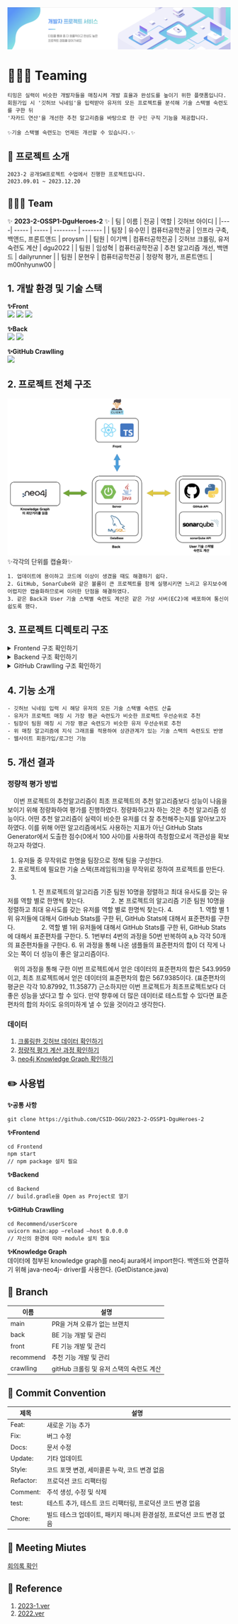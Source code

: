﻿<img src = "image/banner.png">

# 👩🏻‍💻 Teaming 
```
티밍은 실력이 비슷한 개발자들을 매칭시켜 개발 효율과 완성도를 높이기 위한 플랫폼입니다.
회원가입 시 '깃허브 닉네임'을 입력받아 유저의 모든 프로젝트를 분석해 기술 스택별 숙련도를 구한 뒤
'자카드 연산'을 개선한 추천 알고리즘을 바탕으로 한 구인 구직 기능을 제공합니다.

✨기술 스택별 숙련도는 언제든 개선할 수 있습니다.✨
```

## 🍎 프로젝트 소개
```
2023-2 공개SW프로젝트 수업에서 진행한 프로젝트입니다.
2023.09.01 ~ 2023.12.20
```

## 🙆🏻‍♀️ Team
✨ **2023-2-OSSP1-DguHeroes-2** ✨
| 팀 | 이름 | 전공 | 역할  | 깃허브 아이디 |
|----| ----- | ----- | -------- | ------- |
| 팀장 | 유수민 | 컴퓨터공학전공 | 인프라 구축, 백앤드, 프론트앤드  | proysm |
| 팀원 | 이기백 | 컴퓨터공학전공 | 깃허브 크롤링, 유저 숙련도 계산  | dgu2022 |
| 팀원 | 임성혁 | 컴퓨터공학전공 | 추천 알고리즘 개선, 백앤드  | dailyrunner |
| 팀원 | 문현우 | 컴퓨터공학전공 | 정량적 평가, 프론트앤드  | m00nhyunw00 |

## 1. 개발 환경 및 기술 스택
**✨Front** <br>
<img src="https://img.shields.io/badge/React-61DAFB?style=for-the-badge&logo=React&logoColor=black">
<img src="https://img.shields.io/badge/Css-1572B6?style=for-the-badge&logo=Css&logoColor=white">
<img src="https://img.shields.io/badge/TypeScript-FFFAF0?style=for-the-badge&logo=TypeScript&logoColor=3178C6">



**✨Back** <br>
<img src="https://img.shields.io/badge/Spring-228B22?style=for-the-badge&logo=Spring&logoColor=green">
<img src="https://img.shields.io/badge/SpringBoot-6DB33F?style=for-the-badge&logo=SpringBoot&logoColor=yellow">



**✨GitHub Crawlling** <br>
<img src="https://img.shields.io/badge/FastAPI-00CED1?style=for-the-badge&logo=FastAPI&logoColor=blue">

## 2. 프로젝트 전체 구조
<img src = "image/projectArchitecture.png">
✨각각의 단위를 캡슐화✨ 

```
1. 업데이트에 용이하고 코드에 이상이 생겼을 때도 해결하기 쉽다. 
2. GitHub, SonarCube와 같은 볼륨이 큰 프로젝트를 함께 실행시키면 느리고 유지보수에 어렵지만 캡슐화하므로써 이러한 단점을 해결하였다. 
3. 같은 Back과 User 기술 스택별 숙련도 계산은 같은 가상 서버(EC2)에 배포하여 통신이 쉽도록 했다.
```


## 3. 프로젝트 디렉토리 구조
<details>
<summary>Frontend 구조 확인하기</summary>
<div markdown="1">

```
src
├── api
│   ├── base.ts
│   ├── getMainInfo.ts
│   ├── getProjectDetails.ts
│   ├── getProjectList.ts
│   ├── getUserInfo.ts
│   ├── getUserProjectManageAply.ts
│   ├── getUserProjectManageRecommend.ts
│   ├── getUserprojectList.ts
│   ├── postProjectCreate.ts
│   ├── postUpdateUrs.ts
│   ├── postUserJoin.ts
│   ├── postUserLogin.ts
│   ├── postUserLogout.ts
│   └── postUserProjectManageHire.ts
├── assets
│   └── images
│       ├── card
│       │   ├── card_img1.png
│       │   ├── card_img2.png
│       │   ├── card_img3.png
│       │   ├── card_img4.png
│       │   └── card_img5.png
│       ├── default_background.png
│       ├── logo.png
│       ├── main
│       │   ├── banner_background.png
│       │   ├── project_list_icon1.png
│       │   └── project_list_icon2.png
│       ├── missing_avatar.png
│       ├── profile
│       │   ├── github.png
│       │   └── insta.png
│       └── project
│           └── titleIcon.png
├── components
│   ├── CommonHeader
│   │   ├── CommonHeader.tsx
│   │   ├── index.ts
│   │   └── styled.ts
│   ├── Display
│   │   ├── Display.tsx
│   │   ├── index.ts
│   │   └── styled.ts
│   ├── ManageProjectCard
│   │   ├── ManageProjectCard.tsx
│   │   ├── index.ts
│   │   └── styled.ts
│   ├── ProjectCard
│   │   ├── ProjectCard.tsx
│   │   ├── index.ts
│   │   └── styled.ts
│   ├── Question
│   │   ├── Question.tsx
│   │   ├── index.ts
│   │   └── styled.ts
│   └── QuestionnaireModal
│       ├── QuestionnaireModal.tsx
│       ├── index.ts
│       └── styled.ts
├── constants
│   ├── json
│   │   ├── apply_project_list_sample.json
│   │   ├── expire_project_list_sample.json
│   │   ├── invited_project_list_sample copy.json
│   │   ├── manage_project_list_sample.json
│   │   ├── project_list_sample.json
│   │   ├── questionnaire_list_sample.json
│   │   ├── questionnaire_sample.json
│   │   ├── user_list_sample.json
│   │   └── user_manage_list_sample.json
│   ├── project
│   │   ├── developmentStack.ts
│   │   └── locationOptions.ts
│   └── system
│       ├── layout.ts
│       ├── paramFilter.ts
│       └── url.ts
├── global.d.ts
├── hooks
│   └── useModal.ts
├── index.tsx
├── pages
│   ├── Admin
│   │   ├── QuestionnaireDetails
│   │   │   ├── AdminQuestionnaireDetailsPage.tsx
│   │   │   ├── components
│   │   │   │   └── EditableQuestionCard
│   │   │   │       ├── EditableQuestionCard.tsx
│   │   │   │       ├── index.ts
│   │   │   │       └── styled.ts
│   │   │   ├── index.ts
│   │   │   └── styled.ts
│   │   └── QuestionnaireList
│   │       ├── AdminQuestionnaireListPage.tsx
│   │       ├── index.ts
│   │       └── styled.ts
│   ├── Join
│   │   ├── JoinPage.tsx
│   │   ├── index.ts
│   │   └── styled.ts
│   ├── Login
│   │   ├── LoginPage.tsx
│   │   ├── index.ts
│   │   └── styled.ts
│   ├── Main
│   │   ├── BannerSection
│   │   │   ├── BannerSection.tsx
│   │   │   ├── index.ts
│   │   │   └── styled.ts
│   │   ├── MainPage.tsx
│   │   ├── PopularProjectListSection
│   │   │   ├── PopularProjectListSection.tsx
│   │   │   ├── index.ts
│   │   │   └── styled.ts
│   │   ├── RecentProjectListSection
│   │   │   ├── RecentProjectListSection.tsx
│   │   │   ├── index.ts
│   │   │   └── styled.ts
│   │   ├── RecommendProjectListSection
│   │   │   ├── RecommendProjectListSection.tsx
│   │   │   ├── index.ts
│   │   │   └── styled.ts
│   │   ├── index.ts
│   │   └── styled.ts
│   ├── Project
│   │   ├── Details
│   │   │   ├── ProjectDetailsPage.tsx
│   │   │   ├── index.ts
│   │   │   └── styled.ts
│   │   └── List
│   │       ├── ProjectListPage.tsx
│   │       ├── index.ts
│   │       └── styled.ts
│   ├── Recommend
│   │   └── RecommendUsers
│   │       └── RecommendModal.tsx
│   └── User
│       ├── Notice
│       │   ├── Details
│       │   │   ├── UserNoticeDetailsPage.tsx
│       │   │   ├── index.ts
│       │   │   └── styled.ts
│       │   └── List
│       │       ├── UserNoticeListPage.tsx
│       │       ├── index.ts
│       │       └── styled.ts
│       ├── Profile
│       │   ├── UserProfilePage.tsx
│       │   ├── index.ts
│       │   ├── profileHeader
│       │   │   ├── index.ts
│       │   │   ├── profileHeader.tsx
│       │   │   └── styled.ts
│       │   └── styled.ts
│       └── Project
│           ├── Create
│           │   ├── CreateProjectSection
│           │   │   ├── CreateProjectSection.tsx
│           │   │   ├── index.ts
│           │   │   └── styled.ts
│           │   ├── UserProjectCreatePage.tsx
│           │   ├── index.tsx
│           │   └── styled.ts
│           ├── Manage
│           │   ├── ApproveMemberSection
│           │   │   ├── ApproveMemberSection.tsx
│           │   │   ├── index.ts
│           │   │   └── styled.ts
│           │   ├── ChangeProjectSection
│           │   │   ├── ChangeProjectSection.tsx
│           │   │   ├── index.ts
│           │   │   └── styled.ts
│           │   ├── ManageMemberSection
│           │   │   ├── ManageMemberSection.tsx
│           │   │   ├── index.ts
│           │   │   └── styled.ts
│           │   ├── SearchMemberSection
│           │   │   ├── SearchMemberSection.tsx
│           │   │   ├── index.ts
│           │   │   └── styled.ts
│           │   ├── UserProjectManagePage.tsx
│           │   ├── index.ts
│           │   └── styled.ts
│           ├── UserProjectPage.tsx
│           ├── index.ts
│           └── styled.ts
├── styles
│   └── global.css
├── types
│   ├── project.ts
│   ├── questionnaire.ts
│   ├── stacks.ts
│   └── testdata.ts
└── utils
    ├── camelizeKey.ts
    ├── cookies.ts
    ├── decamelizeKey.ts
    ├── generateQueryKey.ts
    ├── generateRandomProjectCardLogoImg.ts
    ├── gradeQuestionnaire.ts
    ├── translateDevelopmentStack.ts
    ├── translatePosition.ts
    └── translateStatus.ts
```

</div>
</details>

<details>
<summary>Backend 구조 확인하기</summary>
<div markdown="1">

```
src
└── main
    ├── java
    │   └── com
    │       └── example
    │           └── demo
    │               ├── CorsConfig.java
    │               ├── DemoApplication.java
    │               ├── Main
    │               │   └── MainInfo.java
    │               ├── SpringConfig.java
    │               ├── apiPayload
    │               │   ├── ApiResponse.java
    │               │   ├── code
    │               │   │   ├── BaseCode.java
    │               │   │   ├── BaseErrorCode.java
    │               │   │   ├── ErrorReasonDTO.java
    │               │   │   ├── ReasonDTO.java
    │               │   │   └── status
    │               │   │       ├── ErrorStatus.java
    │               │   │       └── SuccessStatus.java
    │               │   └── exception
    │               │       └── GeneralException.java
    │               ├── constant
    │               │   └── Role.java
    │               ├── controller
    │               │   ├── AdminController.java
    │               │   ├── HelloController.java
    │               │   ├── MainController.java
    │               │   ├── ProjectController.java
    │               │   ├── UserController.java
    │               │   ├── userRecommendCalc
    │               │   │   └── UserRecommendController.java
    │               │   └── userScoreCalc
    │               │       └── UserScoreController.java
    │               ├── domain
    │               │   ├── Apply.java
    │               │   ├── Hello.java
    │               │   ├── Invitation.java
    │               │   ├── Project.java
    │               │   ├── ProjectLike.java
    │               │   ├── ProjectMember.java
    │               │   ├── User.java
    │               │   ├── position
    │               │   │   ├── PositionBase.java
    │               │   │   ├── ProjectBack.java
    │               │   │   ├── ProjectEtc.java
    │               │   │   └── ProjectFront.java
    │               │   └── stacks
    │               │       ├── Angular.java
    │               │       ├── AngularJs.java
    │               │       ├── ApacheSpark.java
    │               │       ├── AspNet.java
    │               │       ├── Blazor.java
    │               │       ├── C.java
    │               │       ├── CSharp.java
    │               │       ├── Cpp.java
    │               │       ├── Dart.java
    │               │       ├── Django.java
    │               │       ├── DotNet.java
    │               │       ├── Electron.java
    │               │       ├── Express.java
    │               │       ├── Flask.java
    │               │       ├── Flutter.java
    │               │       ├── Go.java
    │               │       ├── HtmlCss.java
    │               │       ├── Java.java
    │               │       ├── JavaScript.java
    │               │       ├── Jquery.java
    │               │       ├── Keras.java
    │               │       ├── Kotlin.java
    │               │       ├── Laravel.java
    │               │       ├── Lua.java
    │               │       ├── NestJs.java
    │               │       ├── NextJs.java
    │               │       ├── NodeJs.java
    │               │       ├── OpenCv.java
    │               │       ├── OpenGl.java
    │               │       ├── Pandas.java
    │               │       ├── Php.java
    │               │       ├── PyTorch.java
    │               │       ├── Python.java
    │               │       ├── Qt.java
    │               │       ├── R.java
    │               │       ├── RabbitMq.java
    │               │       ├── React.java
    │               │       ├── ReactNative.java
    │               │       ├── Ruby.java
    │               │       ├── RubyOnRails.java
    │               │       ├── Rust.java
    │               │       ├── ScikitLearn.java
    │               │       ├── SpringBoot.java
    │               │       ├── StackBase.java
    │               │       ├── Svelte.java
    │               │       ├── Swift.java
    │               │       ├── SwiftUi.java
    │               │       ├── TensorFlow.java
    │               │       ├── Torch.java
    │               │       ├── TypeScript.java
    │               │       └── VueJs.java
    │               ├── dto
    │               │   ├── GithubIdDTO.java
    │               │   ├── HireInfo.java
    │               │   ├── ProjectLikeDTO.java
    │               │   ├── StackDTO.java
    │               │   ├── UserProjectList.java
    │               │   └── UserScoreDTO.java
    │               ├── repository
    │               │   ├── ApplyRepository.java
    │               │   ├── ApplyRepositoryImpl.java
    │               │   ├── InvitationRepository.java
    │               │   ├── InvitationRepositoryImpl.java
    │               │   ├── ProjectLikeRepository.java
    │               │   ├── ProjectLikeRepositoryImpl.java
    │               │   ├── ProjectMemberRepository.java
    │               │   ├── ProjectMemberRepositoryImpl.java
    │               │   ├── ProjectRepository.java
    │               │   ├── ProjectRepositoryImpl.java
    │               │   ├── ResponseRepository.java
    │               │   ├── ResponseRepositoryImpl.java
    │               │   ├── UserJPARepository.java
    │               │   ├── UserRepository.java
    │               │   ├── UserRepositoryImpl.java
    │               │   └── stacks
    │               │       ├── AngularJsRepository.java
    │               │       ├── AngularRepository.java
    │               │       ├── ApacheSparkRepository.java
    │               │       ├── AspNetRepository.java
    │               │       ├── BlazorRepository.java
    │               │       ├── CRepository.java
    │               │       ├── CSharpRepository.java
    │               │       ├── CppRepository.java
    │               │       ├── DartRepository.java
    │               │       ├── DjangoRepository.java
    │               │       ├── DotNetRepository.java
    │               │       ├── ElectronRepository.java
    │               │       ├── ExpressRepository.java
    │               │       ├── FlaskRepository.java
    │               │       ├── FlutterRepository.java
    │               │       ├── GoRepository.java
    │               │       ├── HtmlCssRepository.java
    │               │       ├── JavaRepository.java
    │               │       ├── JavaScriptRepository.java
    │               │       ├── JqueryRepository.java
    │               │       ├── KerasRepository.java
    │               │       ├── KotlinRepository.java
    │               │       ├── LaravelRepository.java
    │               │       ├── LuaRepository.java
    │               │       ├── NestJsRepository.java
    │               │       ├── NextJsRepository.java
    │               │       ├── NodeJsRepository.java
    │               │       ├── OpenCvRepository.java
    │               │       ├── OpenGlRepository.java
    │               │       ├── PandasRepository.java
    │               │       ├── PhpRepository.java
    │               │       ├── PyTorchRepository.java
    │               │       ├── PythonRepository.java
    │               │       ├── QtRepository.java
    │               │       ├── RRepository.java
    │               │       ├── RabbitMqRepository.java
    │               │       ├── ReactNativeRepository.java
    │               │       ├── ReactRepository.java
    │               │       ├── RubyOnRailsRepository.java
    │               │       ├── RubyRepository.java
    │               │       ├── RustRepository.java
    │               │       ├── ScikitLearnRepository.java
    │               │       ├── SpringBootRepository.java
    │               │       ├── SvelteRepository.java
    │               │       ├── SwiftRepository.java
    │               │       ├── SwiftUiRepository.java
    │               │       ├── TensorFlowRepository.java
    │               │       ├── TorchRepository.java
    │               │       ├── TypeScriptRepository.java
    │               │       └── VueJsRepository.java
    │               ├── response
    │               │   ├── AdminResponse.java
    │               │   ├── CommonResponse.java
    │               │   ├── ListResponse.java
    │               │   ├── ResponseService.java
    │               │   └── SingleResponse.java
    │               └── service
    │                   ├── ApplyService.java
    │                   ├── InvitationService.java
    │                   ├── ProjectLikeService.java
    │                   ├── ProjectMemberService.java
    │                   ├── ProjectService.java
    │                   ├── UserScoreService.java
    │                   ├── UserService.java
    │                   └── recommendCalc
    │                       ├── AccessDB.java
    │                       ├── GetDistance.java
    │                       ├── Recommend.java
    │                       └── Urs.java
    └── resources
        ├── application.yml
        ├── data.sql
        └── http
```

</div>
</details>

<details>
<summary>GitHub Crawlling 구조 확인하기</summary>
<div markdown="1">

```
.
├── __pycache__
│   ├── common_variable.cpython-310.pyc
│   ├── common_variable.cpython-36.pyc
│   ├── common_variable.cpython-38.pyc
│   ├── get_profile.cpython-310.pyc
│   ├── get_profile.cpython-36.pyc
│   ├── get_profile.cpython-38.pyc
│   ├── github_score_12.cpython-310.pyc
│   ├── github_score_12.cpython-36.pyc
│   ├── github_score_12.cpython-38.pyc
│   ├── github_score_3.cpython-310.pyc
│   ├── github_score_3.cpython-36.pyc
│   ├── github_score_3.cpython-38.pyc
│   ├── github_score_4.cpython-310.pyc
│   ├── github_score_4.cpython-36.pyc
│   ├── github_score_4.cpython-38.pyc
│   ├── github_score_5.cpython-310.pyc
│   ├── github_score_5.cpython-36.pyc
│   ├── github_score_5.cpython-38.pyc
│   ├── main.cpython-310.pyc
│   ├── main.cpython-36.pyc
│   ├── main.cpython-38.pyc
│   ├── sonar_crawling.cpython-310.pyc
│   ├── sonar_crawling.cpython-36.pyc
│   └── sonar_crawling.cpython-38.pyc
├── common_variable.py
├── dailyrunner_sonar_data.pkl
├── dockerfile
├── env
│   ├── __pycache__
│   │   └── settings.cpython-310.pyc
│   └── settings.py
├── get_profile.py
├── github_score_12.py
├── github_score_3.py
├── github_score_4.py
├── github_score_5.py
├── main.py
├── project_data_last1.pkl
├── project_data_last2.pkl
├── project_data_last3.pkl
├── project_data_last4.pkl
├── project_data_last5.pkl
├── project_data_last6.pkl
├── project_data_last7.pkl
├── project_data_last8.pkl
├── project_data_last_real.pkl
├── requirements.txt
├── sonar_crawling.py
└── vercel.json
```

</div>
</details>

## 4. 기능 소개

```
- 깃허브 닉네임 입력 시 해당 유저의 모든 기술 스택별 숙련도 산출
- 유저가 프로젝트 매칭 시 가장 평균 숙련도가 비슷한 프로젝트 우선순위로 추천
- 팀장이 팀원 매칭 시 가장 평균 숙련도가 비슷한 유저 우선순위로 추천
- 위 매칭 알고리즘에 지식 그래프를 적용하여 상관관계가 있는 기술 스택의 숙련도도 반영
- 웹사이트 회원가입/로그인 기능
```

## 5. 개선 결과
### 정량적 평가 방법
　이번 프로젝트의 추천알고리즘이 최초 프로젝트의 추천 알고리즘보다 성능이 나음을 보이기 위해 정량화하여 평가를 진행하였다. 정량화하고자 하는 것은 추천 알고리즘 성능이다. 어떤 추천 알고리즘이 실력이 비슷한 유저를 더 잘 추천해주는지를 알아보고자 하였다. 이를 위해 어떤 알고리즘에서도 사용하는 지표가 아닌 GitHub Stats Generator에서 도출한  점수(0에서  100 사이)를 사용하여 측정함으로서 객관성을 확보하고자 하였다.

1. 유저들  중 무작위로 한명을 팀장으로 정해 팀을 구성한다.
2. 프로젝트에  필요한 기술  스택(프레임워크)을  무작위로  정하여 프로젝트를 만든다.
3.
　　　　1. 전 프로젝트의 알고리즘 기준 팀원 10명을 정렬하고 최대 유사도를 갖는 유저를 역할 별로 한명씩 찾는다.
　　　　2. 본 프로젝트의 알고리즘 기준 팀원 10명을 정렬하고 최대 유사도를 갖는 유저를 역할 별로 한명씩 찾는다.
4.
　　　　1. 역할 별 1위 유저들에 대해서 GitHub Stats를 구한 뒤, GitHub Stats에 대해서 표준편차를 구한다.
　　　　2. 역할 별 1위 유저들에 대해서 GitHub Stats를 구한 뒤, GitHub Stats에 대해서 표준편차를 구한다.
5. 1번부터 4번의 과정을  50번 반복하여 a,b 각각 50개의 표준편차들을 구한다.
6. 위 과정을 통해 나온 샘플들의 표준편차의 합이 더 작게 나오는 쪽이 더 성능이 좋은 알고리즘이다.

　위의 과정을 통해 구한 이번 프로젝트에서 얻은 데이터의 표준편차의 합은 543.9959이고, 최초 프로젝트에서 얻은 데이터의 표준편차의 합은 567.9385이다. (표준편차의 평균은 각각 10.87992, 11.35877) 근소하지만 이번 프로젝트가 최초프로젝트보다 더 좋은 성능을 냈다고 할 수 있다. 만약 향후에 더 많은 데이터로 테스트할 수 있다면 표준편차의 합의 차이도 유의미하게 낼 수 있을 것이라고 생각한다.

### 데이터
1. [크롤링한 깃허브 데이터 확인하기](https://github.com/CSID-DGU/2023-2-OSSP1-DguHeroes-2/tree/main/file "crawling_data")
2. [정량적 평가 계산 과정 확인하기](https://github.com/CSID-DGU/2023-2-OSSP1-DguHeroes-2/tree/main/file "raw data")
3. [neo4j Knowledge Graph 확인하기](https://github.com/CSID-DGU/2023-2-OSSP1-DguHeroes-2/tree/main/file "data-importer")


## ✏️ 사용법 
**✨공통 사항**
```git
git clone https://github.com/CSID-DGU/2023-2-OSSP1-DguHeroes-2
```

**✨Frontend**
```linux
cd Frontend
npm start
// npm package 설치 필요
```

**✨Backend**
```linux
cd Backend
// build.gradle을 Open as Project로 열기
```

**✨GitHub Crawlling**
```linux
cd Recommend/userScore
uvicorn main:app —reload —host 0.0.0.0
// 자신의 환경에 따라 module 설치 필요	
```

**✨Knowledge Graph** <br>
데이터에 첨부된 knowledge  graph를 neo4j aura에서 import한다.
백엔드와 연결하기 위해 java-neo4j- driver를 사용한다. (GetDistance.java)

## 🌴 Branch
| 이름 | 설명 |
| --- | --- |
| main | PR을 거쳐 오류가 없는 브랜치 |
| back | BE 기능 개발 및 관리 |
| front | FE 기능 개발 및 관리 |
| recommend | 추천 기능 개발 및 관리 |
| crawlling | gitHub 크롤링 및 유저 스택의 숙련도 계산 |


## 🎯 Commit Convention
| 제목 | 설명 |
| --- | --- |
| Feat: | 새로운 기능 추가 |
| Fix: | 버그 수정 |
| Docs: | 문서 수정 |
| Update: | 기타 업데이트 |
| Style: | 코드 포맷 변경, 세미콜론 누락, 코드 변경 없음 |
| Refactor: | 프로덕션 코드 리팩터링 |
| Comment: | 주석 생성, 수정 및 삭제 |
| test: | 테스트 추가, 테스트 코드 리팩터링, 프로덕션 코드 변경 없음 |
| Chore: | 빌드 테스크 업데이트, 패키지 매니저 환경설정, 프로덕션 코드 변경 없음 |

## 🎀 Meeting Miutes
[회의록 확인](https://proysm.notion.site/5f0655b639e44e0ab22dedae26837443?v=cce514070dc14e55b18c399f0a17c3f2&pvs=4 "teaming 회의록")


## 🔮 Reference
1. [2023-1.ver](https://github.com/CSID-DGU/2023-1-OSSP1-colorful-7?tab=readme-ov-file "동국대학교 teaming")
2. [2022.ver](https://github.com/kookmin-sw/capstone-2022-17 "국민대학교 teaming")

